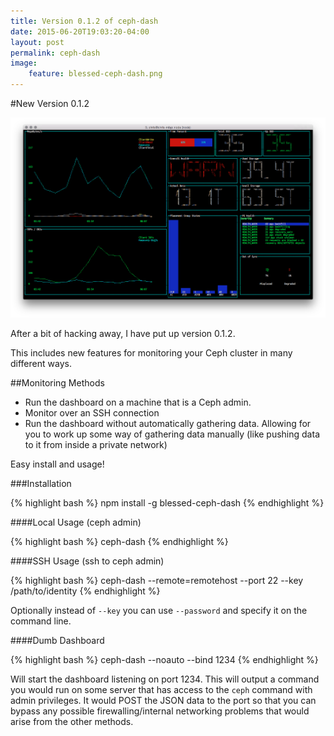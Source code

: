 ```yaml
---
title: Version 0.1.2 of ceph-dash
date: 2015-06-20T19:03:20-04:00
layout: post
permalink: ceph-dash
image:
    feature: blessed-ceph-dash.png
---
```


#New Version 0.1.2

![](../images/blessed-ceph-dash.png)

After a bit of hacking away, I have put up version 0.1.2.

This includes new features for monitoring your Ceph cluster in many different ways.

##Monitoring Methods
* Run the dashboard on a machine that is a Ceph admin.
* Monitor over an SSH connection
* Run the dashboard without automatically gathering data. Allowing for you to work up some way of gathering data manually (like pushing data to it from inside a private network)

Easy install and usage!

###Installation

{% highlight bash %}
npm install -g blessed-ceph-dash
{% endhighlight %}

####Local Usage (ceph admin)

{% highlight bash %}
ceph-dash
{% endhighlight %}

####SSH Usage (ssh to ceph admin)

{% highlight bash %}
ceph-dash --remote=remotehost --port 22 --key /path/to/identity
{% endhighlight %}

Optionally instead of `--key` you can use `--password` and specify it on the command line.

####Dumb Dashboard

{% highlight bash %}
ceph-dash --noauto --bind 1234
{% endhighlight %}

Will start the dashboard listening on port 1234. This will output a command you would run on some server that has access to the `ceph` command with admin privileges. It would POST the JSON data to the port so that you can bypass any possible firewalling/internal networking problems that would arise from the other methods.



